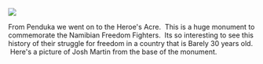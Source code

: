 <!--
.. title: Heroe's Acre
.. date: 2012/06/20
.. slug: from-penduka-we-went-on-to-the-heroe-s-acre-this-is-a-huge-monument-to-commemora
.. tags: Travel, Namibia
.. link: 
.. description: 
-->


<img src="/images/31.media.tumblr.com/tumblr_m5xcfkvykt1r729pmo1_400.png" />

<p>From Penduka we went on to the Heroe's Acre.  This is a huge monument to commemorate the Namibian Freedom Fighters.  Its so interesting to see this history of their struggle for freedom in a country that is Barely 30 years old.  Here's a picture of Josh Martin from the base of the monument.</p>
